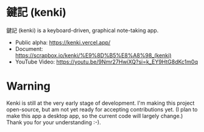 # 鍵記 (kenki)
鍵記 (kenki) is a keyboard-driven, graphical note-taking app.
- Public alpha: https://kenki.vercel.app/
- Document: https://scrapbox.io/kenki/%E9%8D%B5%E8%A8%98_(kenki)
- YouTube Video: https://youtu.be/9Nmr27HwiXQ?si=k_EY9HtG8dKc1m0q

# Warning
Kenki is still at the very early stage of development. I'm making this project open-source, but am not yet ready for accepting contributions yet. (I plan to make this app a desktop app, so the current code will largely change.) Thank you for your understanding :-).
